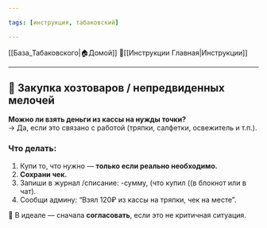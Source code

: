 ```yaml
---

tags: [инструкция, табаковский]

---
```


[[База_Табаковского|🏠Домой]]
📁[[Инструкции Главная|Инструкции]]

---

## 🧾 Закупка хозтоваров / непредвиденных мелочей

**Можно ли взять деньги из кассы на нужды точки?**  
→ Да, если это связано с работой (тряпки, салфетки, освежитель и т.п.).

### Что делать:

1. Купи то, что нужно — **только если реально необходимо.**
2. **Сохрани чек.**
3. Запиши в журнал /списание: -сумму, (что купил ((в блокнот или в чат).
4. Сообщи админу: “Взял 120₽ из кассы на тряпки, чек на месте”.

📌 В идеале — сначала **согласовать**, если это не критичная ситуация.
